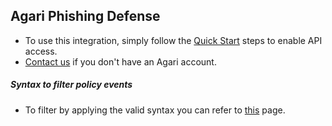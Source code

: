 ## Agari Phishing Defense
- To use this integration, simply follow the [Quick Start](https://developers.agari.com/agari-platform/docs/quick-start) steps to enable API access.
- [Contact us](https://www.agari.com/contact-us/) if you don't have an Agari account.

##### Syntax to filter policy events
- To filter by applying the valid syntax you can refer to [this](https://developers.agari.com/agari-platform/docs/filtering) page. 